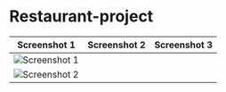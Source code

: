 # Restaurant-project


| Screenshot 1 | Screenshot 2 | Screenshot 3 |
|--------------|--------------|--------------|
| ![Screenshot 1](https://github.com/nptruong01/08CNPM_Nhom5_CuoiKy/assets/113322089/6a1394d0-2670-4b14-8a61-88ae3ff6fa3d) 
| ![Screenshot 2](https://github.com/nptruong01/08CNPM_Nhom5_CuoiKy/assets/113322089/3ac83071-87a6-49f3-9c3d-9f51252efd0f) 
